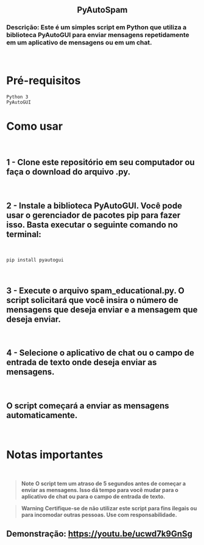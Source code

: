 <h2 align="center"> PyAutoSpam <br> 

### Descrição: Este é um simples script em Python que utiliza a biblioteca PyAutoGUI para enviar mensagens repetidamente em um aplicativo de mensagens ou em um chat.

<br>

# Pré-requisitos
```
Python 3
PyAutoGUI
```
# Como usar
<br>

## 1 - Clone este repositório em seu computador ou faça o download do arquivo .py.
<br>

## 2 - Instale a biblioteca PyAutoGUI. Você pode usar o gerenciador de pacotes pip para fazer isso. Basta executar o seguinte comando no terminal:

<br>

```
pip install pyautogui
``` 
<br>

## 3 - Execute o arquivo spam_educational.py. O script solicitará que você insira o número de mensagens que deseja enviar e a mensagem que deseja enviar.

<br>

## 4 - Selecione o aplicativo de chat ou o campo de entrada de texto onde deseja enviar as mensagens.

<br>

## O script começará a enviar as mensagens automaticamente.

<br>

# Notas importantes

<br>

> **Note**
> **O script tem um atraso de 5 segundos antes de começar a enviar as mensagens. Isso dá tempo para você mudar para o aplicativo de chat ou para o campo de entrada de texto.**

> **Warning**
> **Certifique-se de não utilizar este script para fins ilegais ou para incomodar outras pessoas. Use com responsabilidade.**

## Demonstração: https://youtu.be/ucwd7k9GnSg